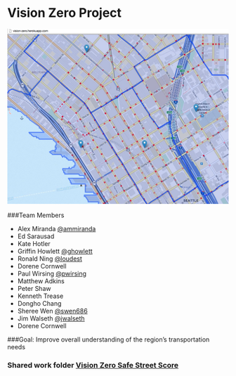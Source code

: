 Vision Zero Project
===

![Screenshot](VisionZeroStreetScore.png)

###Team Members

* Alex Miranda [@ammiranda](http://github.com/ammiranda)
* Ed Sarausad
* Kate Hotler
* Griffin Howlett [@ghowlett](http://github.com/ghowlett)
* Ronald Ning [@loudest](http://github.com/loudest)
* Dorene Cornwell
* Paul Wirsing [@pwirsing](http://github.com/pwirsing)
* Matthew Adkins
* Peter Shaw
* Kenneth Trease
* Dongho Chang
* Sheree Wen [@swen686](http://github.com/swen686)
* Jim Walseth [@jwalseth](http://github.com/jwalseth)
* Dorene Cornwell

###Goal: Improve overall understanding of the region’s transportation needs

### Shared work folder [Vision Zero Safe Street Score](https://drive.google.com/folderview?id=0BxiLoXQcmiZLflVYamhvS2h6MkZfM1ZOVFl0WDRHejdUamRRUGNybGhwMU91dkdmYmp5VzA&usp=sharing)
